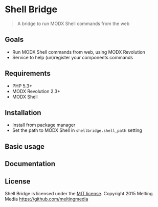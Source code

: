 # Shell Bridge

> A bridge to run MODX Shell commands from the web


## Goals

* Run MODX Shell commands from web, using MODX Revolution
* Service to help (un)register your components commands


## Requirements

* PHP 5.3+
* MODX Revolution 2.3+
* MODX Shell


## Installation

* Install from package manager
* Set the path to MODX Shell in `shellbridge.shell_path` setting


## Basic usage


## Documentation


## License

Shell Bridge is licensed under the [MIT license](LICENSE).
Copyright 2015 Melting Media <https://github.com/meltingmedia>
